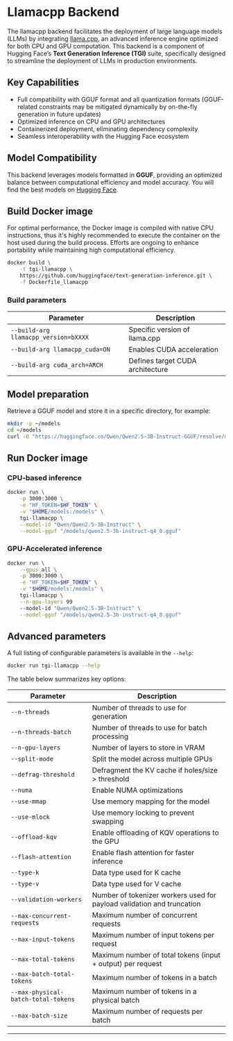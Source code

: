 # Llamacpp Backend

The llamacpp backend facilitates the deployment of large language models
(LLMs) by integrating [llama.cpp][llama.cpp], an advanced inference engine
optimized for both CPU and GPU computation. This backend is a component
of Hugging Face’s **Text Generation Inference (TGI)** suite,
specifically designed to streamline the deployment of LLMs in production
environments.

## Key Capabilities

- Full compatibility with GGUF format and all quantization formats
  (GGUF-related constraints may be mitigated dynamically by on-the-fly
  generation in future updates)
- Optimized inference on CPU and GPU architectures
- Containerized deployment, eliminating dependency complexity
- Seamless interoperability with the Hugging Face ecosystem

## Model Compatibility

This backend leverages models formatted in **GGUF**, providing an
optimized balance between computational efficiency and model accuracy.
You will find the best models on [Hugging Face][GGUF].

## Build Docker image

For optimal performance, the Docker image is compiled with native CPU
instructions, thus it's highly recommended to execute the container on
the host used during the build process. Efforts are ongoing to enhance
portability while maintaining high computational efficiency.

```bash
docker build \
    -t tgi-llamacpp \
    https://github.com/huggingface/text-generation-inference.git \
    -f Dockerfile_llamacpp
```

### Build parameters

| Parameter                            | Description                       |
| ------------------------------------ | --------------------------------- |
| `--build-arg llamacpp_version=bXXXX` | Specific version of llama.cpp     |
| `--build-arg llamacpp_cuda=ON`       | Enables CUDA acceleration         |
| `--build-arg cuda_arch=ARCH`         | Defines target CUDA architecture  |

## Model preparation

Retrieve a GGUF model and store it in a specific directory, for example:

```bash
mkdir -p ~/models
cd ~/models
curl -O "https://huggingface.co/Qwen/Qwen2.5-3B-Instruct-GGUF/resolve/main/qwen2.5-3b-instruct-q4_0.gguf?download=true"
```

## Run Docker image

### CPU-based inference

```bash
docker run \
    -p 3000:3000 \
    -e "HF_TOKEN=$HF_TOKEN" \
    -v "$HOME/models:/models" \
    tgi-llamacpp \
    --model-id "Qwen/Qwen2.5-3B-Instruct" \
    --model-gguf "/models/qwen2.5-3b-instruct-q4_0.gguf"
```

### GPU-Accelerated inference

```bash
docker run \
    --gpus all \
    -p 3000:3000 \
    -e "HF_TOKEN=$HF_TOKEN" \
    -v "$HOME/models:/models" \
    tgi-llamacpp \
    --n-gpu-layers 99
    --model-id "Qwen/Qwen2.5-3B-Instruct" \
    --model-gguf "/models/qwen2.5-3b-instruct-q4_0.gguf"
```

## Advanced parameters

A full listing of configurable parameters is available in the `--help`:

```bash
docker run tgi-llamacpp --help

```

The table below summarizes key options:

| Parameter                           | Description                                                            |
|-------------------------------------|------------------------------------------------------------------------|
| `--n-threads`                       | Number of threads to use for generation                                |
| `--n-threads-batch`                 | Number of threads to use for batch processing                          |
| `--n-gpu-layers`                    | Number of layers to store in VRAM                                      |
| `--split-mode`                      | Split the model across multiple GPUs                                   |
| `--defrag-threshold`                | Defragment the KV cache if holes/size > threshold                      |
| `--numa`                            | Enable NUMA optimizations                                              |
| `--use-mmap`                        | Use memory mapping for the model                                       |
| `--use-mlock`                       | Use memory locking to prevent swapping                                 |
| `--offload-kqv`                     | Enable offloading of KQV operations to the GPU                         |
| `--flash-attention`                 | Enable flash attention for faster inference                            |
| `--type-k`                          | Data type used for K cache                                             |
| `--type-v`                          | Data type used for V cache                                             |
| `--validation-workers`              | Number of tokenizer workers used for payload validation and truncation |
| `--max-concurrent-requests`         | Maximum number of concurrent requests                                  |
| `--max-input-tokens`                | Maximum number of input tokens per request                             |
| `--max-total-tokens`                | Maximum number of total tokens (input + output) per request            |
| `--max-batch-total-tokens`          | Maximum number of tokens in a batch                                    |
| `--max-physical-batch-total-tokens` | Maximum number of tokens in a physical batch                           |
| `--max-batch-size`                  | Maximum number of requests per batch                                   |

---
[llama.cpp]: https://github.com/ggerganov/llama.cpp
[GGUF]: https://huggingface.co/models?library=gguf&sort=trending
